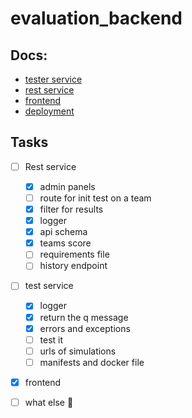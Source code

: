 # evaluation_backend

## Docs:
- [tester service](src/tester/README.md)
- [rest service](src/rest_service/README.md)
- [frontend](src/frontend/README.md)
- [deployment](DEPLOY.md)

## Tasks

- [ ] Rest service
  - [x] admin panels 
  - [ ] route for init test on a team
  - [x] filter for results
  - [x] logger
  - [x] api schema
  - [x] teams score
  - [ ] requirements file
  - [ ] history endpoint

- [ ] test service
  - [x] logger
  - [x] return the q message 
  - [x] errors and exceptions
  - [ ] test it
  - [ ] urls of simulations
  - [ ] manifests and docker file
 
- [x] frontend

- [ ] what else 🤔 
